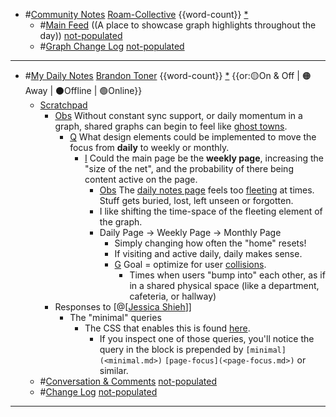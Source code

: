 - #[Community Notes](<Community Notes.md>) [Roam-Collective](<Roam-Collective.md>) {{word-count}} [*]([rc](<rc.md>))
    - #[Main Feed](<Main Feed.md>) ((A place to showcase graph highlights throughout the day)) [not-populated](<not-populated.md>) 
    - #[Graph Change Log](<Graph Change Log.md>) [not-populated](<not-populated.md>)
- ---
- #[My Daily Notes](<My Daily Notes.md>) [Brandon Toner](<Brandon Toner.md>) {{word-count}} [*]([bnt](<bnt.md>)) {{or:🟡On & Off | 🟠Away | ⚫️Offline | 🟢Online}}
    - [Scratchpad](<Scratchpad.md>) 
        - [Obs](<Obs.md>) Without constant sync support, or daily momentum in a graph, shared graphs can begin to feel like [ghost towns](<ghost towns.md>).
            - [Q](<Q.md>) What design elements could be implemented to move the focus from **daily** to weekly or monthly.
                - [I](<I.md>) Could the main page be the **weekly page**, increasing the "size of the net", and the probability of there being content active on the page.
                    - [Obs](<Obs.md>) The [daily notes page](<daily notes page.md>) feels too [fleeting](<fleeting.md>) at times. Stuff gets buried, lost, left unseen or forgotten.
                    - I like shifting the time-space of the fleeting element of the graph.
                    - Daily Page -> Weekly Page -> Monthly Page
                        - Simply changing how often the "home" resets! 
                        - If visiting and active daily, daily makes sense. 
                        - [G](<G.md>) Goal = optimize for user [collisions](<collisions.md>). 
                            - Times when users "bump into" each other, as if in a shared physical space (like a department, cafeteria, or hallway)
        - Responses to [@[[Jessica Shieh](<@[[Jessica Shieh.md>)]]
            - The "minimal" queries
                - The CSS that enables this is found [here](((KOuJf-Smr))). 
                    - If you inspect one of those queries, you'll notice the query in the block is prepended by `[minimal](<minimal.md>)` `[page-focus](<page-focus.md>)` or similar.
    - #[Conversation & Comments](<Conversation & Comments.md>) [not-populated](<not-populated.md>) 
    - #[Change Log](<Change Log.md>) [not-populated](<not-populated.md>)
- ---
